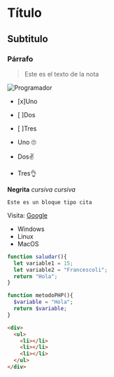 # Título
## Subtitulo
### Párrafo

> Este es el texto de la nota

![Programador](https://d2a5isokysfowx.cloudfront.net/wp-content/uploads/2022/03/que-se-necesita-estudiar-para-ser-programador-scaled-1200x900.jpg)

- [x]Uno
- [ ]Dos
- [ ]Tres


- Uno 🙄
- Dos✌️
- Tres👌

**Negrita**
*cursiva* _cursiva_

```
Este es un bloque tipo cita
```

Visita: [Google](htpps://www.google.com)

* Windows
* Linux
* MacOS

```js
function saludar(){
  let variable1 = 15;
  let variable2 = "Francescoli";
  return "Hola";
}
```

```php
function metodoPHP(){
  $variable = "Hola";
  return $variable;
}
```

```html
<div>
  <ul>
    <li></li>
    <li></li>
    <li></li>
  </ul>
</div>
```